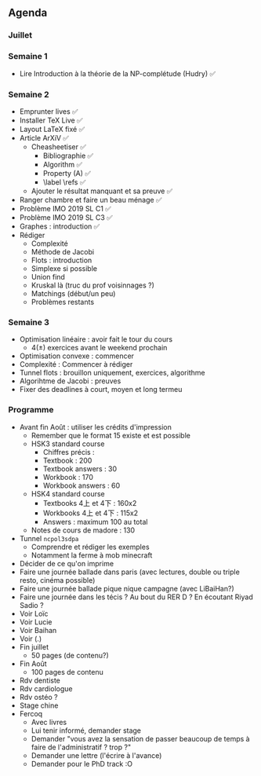 ## Agenda

### Juillet

### Semaine 1

- Lire Introduction à la théorie de la NP-complétude (Hudry) ✅

### Semaine 2

- Emprunter lives ✅
- Installer TeX Live ✅
- Layout LaTeX fixé ✅
- Article ArXiV ✅
  * Cheasheetiser ✅
    + Bibliographie ✅
    + Algorithm ✅
    + Property (A) ✅
    + \label \refs ✅
  * Ajouter le résultat manquant et sa preuve ✅
- Ranger chambre et faire un beau ménage ✅
- Problème IMO 2019 SL C1 ✅
- Problème IMO 2019 SL C3 ✅
- Graphes : introduction ✅
- Rédiger
  * Complexité
  * Méthode de Jacobi
  * Flots : introduction
  * Simplexe si possible
  * Union find
  * Kruskal là (truc du prof voisinnages ?)
  * Matchings (début/un peu)
  * Problèmes restants

### Semaine 3

- Optimisation linéaire : avoir fait le tour du cours
  * 4(±) exercices avant le weekend prochain
- Optimisation convexe : commencer
- Complexité : Commencer à rédiger
- Tunnel flots : brouillon uniquement, exercices, algorithme
- Algorihtme de Jacobi : preuves
- Fixer des deadlines à court, moyen et long termeu

### Programme

- Avant fin Août : utiliser les crédits d'impression
  * Remember que le format 15 existe et est possible
  * HSK3 standard course
    + Chiffres précis :
    + Textbook : 200
    + Textbook answers : 30
    + Workbook : 170
    + Workbook answers : 60
  * HSK4 standard course
    + Textbooks 4上 et 4下 : 160x2
    + Workbooks 4上 et 4下 : 115x2
    + Answers : maximum 100 au total
  * Notes de cours de madore : 130
- Tunnel `ncpol3sdpa`
  * Comprendre et rédiger les exemples 
  * Notamment la ferme à mob minecraft
- Décider de ce qu'on imprime
- Faire une journée ballade dans paris (avec lectures, double ou triple resto, cinéma possible)
- Faire une journée ballade pique nique campagne (avec LiBaiHan?)
- Faire une journée dans les técis ? Au bout du RER D ? En écoutant Riyad Sadio ? 
- Voir Loïc
- Voir Lucie
- Voir Baihan
- Voir (.)
- Fin juillet
  * 50 pages (de contenu?)
- Fin Août 
  * 100 pages de contenu
- Rdv dentiste
- Rdv cardiologue
- Rdv ostéo ?
- Stage chine
- Fercoq
  * Avec livres
  * Lui tenir informé, demander stage
  * Demander "vous avez la sensation de passer beaucoup de temps à faire de l'administratif ? trop ?"
  * Demander une lettre (l'écrire à l'avance)
  * Demander pour le PhD track :O